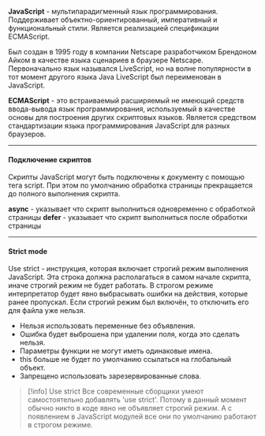 **JavaScript** - мультипарадигменный язык программирования. Поддерживает объектно-ориентированный, императивный и функциональный стили. Является реализацией спецификации ECMAScript.

Был создан в 1995 году в компании Netscape разработчиком Брендоном Айком в качестве языка сценариев в браузере Netscape. Первоначально язык назывался LiveScript, но на волне популярности в тот момент другого языка Java LiveScript был переименован в JavaScript.

**ECMAScript** - это встраиваемый расширяемый не имеющий средств ввода-вывода язык программирования, используемый в качестве основы для построения других скриптовых языков. Является средством стандартизации языка программирования JavaScript для разных браузеров.

---
#### Подключение скриптов

Скрипты JavaScript могут быть подключены к документу с помощью тега script. При этом по умолчанию обработка страницы прекращается до полного выполнения скрипта.

**async** - указывает что скрипт выполниться одновременно с обработкой страницы
**defer** - указывает что скрипт выполниться после обработки страницы 

---
#### Strict mode

Use strict - инструкция, которая включает строгий режим выполнения JavaScript. Эта строка должна располагаться в самом начале скрипта, иначе строгий режим не будет работать. В строгом режиме интерпретатор будет явно выбрасывать ошибки на действия, которые ранее пропускал. Если строгий режим был включён, то отключить его для файла уже нельзя.

- Нельзя использовать переменные без объявления.
- Ошибка будет выброшена при удалении поля, когда это сделать нельзя.
- Параметры функции не могут иметь одинаковые имена.
- this больше не будет по умолчанию ссылаться на глобальный объект.
- Запрещено использовать зарезервированные слова.

>[!info] Use strict
>Все современные сборщики умеют самостоятельно добавлять 'use strict'. 
>Потому в данный момент обычно никто в коде явно не объявляет строгий режим. А с появлением в JavaScript модулей все они по умолчанию работают в строгом режиме.